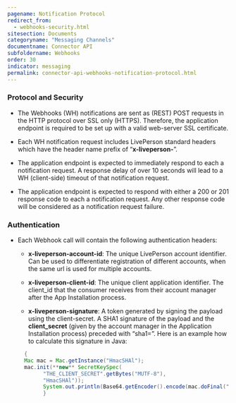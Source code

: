 ```yaml
---
pagename: Notification Protocol
redirect_from:
  - webhooks-security.html
sitesection: Documents
categoryname: "Messaging Channels"
documentname: Connector API
subfoldername: Webhooks
order: 30
indicator: messaging
permalink: connector-api-webhooks-notification-protocol.html
---
```


### Protocol and Security

* The Webhooks (WH) notifications are sent as (REST) POST requests in the HTTP protocol over SSL only (HTTPS). Therefore, the application endpoint is required to be set up with a valid web-server SSL certificate.

* Each WH notification request includes LivePerson standard headers which have the header name prefix of “**x-liveperson-**”.  

* The application endpoint is expected to immediately respond to each a notification request. A response delay of over 10 seconds will lead to a WH (client-side) timeout of that notification request.

* The application endpoint is expected to respond with either a 200 or 201 response code to each a notification request. Any other response code will be considered as a notification request failure.

### Authentication

* Each Webhook call will contain the following authentication headers:

  * **x-liveperson-account-id**: The unique LivePerson account identifier. Can be used to differentiate registration of different accounts, when the same url is used for multiple accounts.

  * **x-liveperson-client-id**: The unique client application identifier. The client_id that the consumer receives from their account manager after the App Installation process.

  * **x-liveperson-signature**: A token generated by signing the payload using the client-secret. A SHA1 signature of the payload and the **client_secret** (given by the account manager in the Application Installation process) preceded with “sha1=”. Here is an example how to calculate this signature in Java:

  ```java
    {
    Mac mac = Mac.getInstance("HmacSHAl"); 
    mac.init(**new** SecretKeySpec(
          "THE_CLIENT_SECRET".getBytes("MUTF-8"),
          "HmacSHAl"));
          System.out.println(Base64.getEncoder().encode(mac.doFinal("message payload".getBytes("UTF-8"))))
          }
  ```
